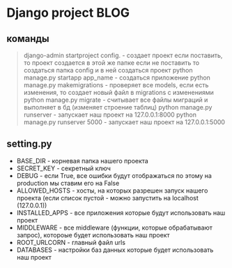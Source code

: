 # Django project BLOG
## команды

> django-admin startproject config. - создает проект если поставить, то проект создается в этой же папке если не поставить то создаться папка config и в ней создаться проект 
> python manage.py startapp app_name - создаться приложение 
> python manage.py makemigrations - проверяет все models, если есть изменения, то создает новый файл в migrations c изменениями 
> python manage.py migrate - считывает все файлы миграций и выполняет в бд (изменяет строение таблиц)
> python manage.py runserver - запускает наш проект на 127.0.0.1:8000
> python manage.py runserver 5000 - запускает наш проект на 127.0.0.1:5000

## setting.py
* BASE_DIR - корневая папка нашего проекта 
* SECRET_KEY - секретный ключ 
* DEBUG - если True, все ошибки будут отображаться по этому на production мы ставим его на False 
* ALLOWED_HOSTS - хосты, на которых разрешен запуск нашего проекта (если список пустой - можно запустить на localhost (127.0.0.1))
* INSTALLED_APPS - все приложения которые будут использовать наш проект 
* MIDDLEWARE - все middleware (функции, которые обрабатывают запрос), котороые будет использовать наш проект 
* ROOT_URLCORN - главный файл urls 
* DATABASES - настройки баз данных которые будет использовать наш проект
 